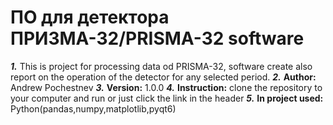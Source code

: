 # ПО для детектора ПРИЗМА-32/PRISMA-32 software


***1.*** This is project for processing data od PRISMA-32, software create also report on the operation of the detector for any selected period.
***2.*** **Author:** Andrew Pochestnev
***3.*** **Version:** 1.0.0
***4.*** **Instruction:** clone the repository to your computer and run or just click the link in the header
***5.*** **In project used:** Python(pandas,numpy,matplotlib,pyqt6)
